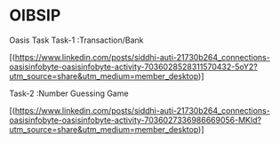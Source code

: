# OIBSIP
Oasis Task
 Task-1 :Transaction/Bank

[(https://www.linkedin.com/posts/siddhi-auti-21730b264_connections-oasisinfobyte-oasisinfobyte-activity-7036028528311570432-5oY2?utm_source=share&utm_medium=member_desktop)]

Task-2  :Number Guessing Game

[(https://www.linkedin.com/posts/siddhi-auti-21730b264_connections-oasisinfobyte-oasisinfobyte-activity-7036027336986669056-MKld?utm_source=share&utm_medium=member_desktop)]
